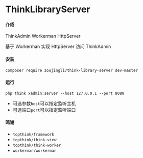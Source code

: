 # ThinkLibraryServer

#### 介绍

ThinkAdmin Workerman HttpServer

基于 Workerman 实现 HttpServer 访问 ThinkAdmin

#### 安装

`composer require zoujingli/think-library-server dev-master`

#### 运行

`php think xadmin:server --host 127.0.0.1 --port 8080`

* 可选参数`host`可以指定监听主机
* 可选端口`port`可以指定监听端口

#### 鸣谢

* `topthink/framework`
* `topthink/think-view`
* `topthink/think-worker`
* `workerman/workerman`
